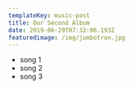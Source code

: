 ```yaml
---
templateKey: music-post
title: Our Second Album
date: 2019-06-29T07:32:06.193Z
featuredimage: /img/jumbotron.jpg
---
```

- song 1
- song 2
- song 3
